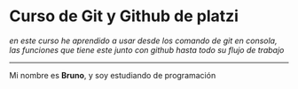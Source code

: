 # Curso de Git y Github de platzi

*en este curso he aprendido a usar desde los comando de git en consola, las funciones que tiene este junto con github hasta todo su flujo de trabajo*


------------

Mi nombre es **Bruno**, y soy estudiando de programación 
